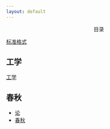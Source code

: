 ```yaml
---
layout: default
---
```


<center>目录</center>

[标准格式](./posts/标准格式.md)

## 工学

[工学](./posts/工学/工学.md)

## 春秋

- [论](./posts/春秋/论语/论语.md)
- [春秋](./posts/春秋/春秋.md)



